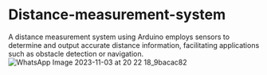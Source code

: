 # Distance-measurement-system
 A distance measurement system using Arduino employs sensors to determine and output accurate distance information, facilitating applications such as obstacle detection or navigation.
![WhatsApp Image 2023-11-03 at 20 22 18_9bacac82](https://github.com/Anany1123/Distance-measurement-system/assets/130625759/a954b20c-1607-4be0-88e7-578a53733ba8)
